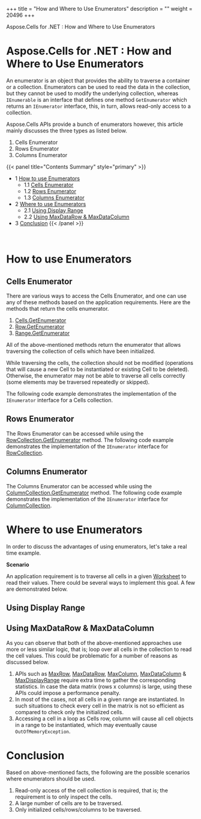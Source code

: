 +++
title = "How and Where to Use Enumerators" 
description = "" 
weight = 20496 
+++

Aspose.Cells for .NET : How and Where to Use Enumerators  

# Aspose.Cells for .NET : How and Where to Use Enumerators


An enumerator is an object that provides the ability to traverse a container or a collection. Enumerators can be used to read the data in the collection, but they cannot be used to modify the underlying collection, whereas `IEnumerable` is an interface that defines one method `GetEnumerator` which returns an `IEnumerator` interface, this, in turn, allows read-only access to a collection.

Aspose.Cells APIs provide a bunch of enumerators however, this article mainly discusses the three types as listed below.

1.  Cells Enumerator
2.  Rows Enumerator
3.  Columns Enumerator

{{< panel title="Contents Summary" style="primary" >}}
*   1 [How to use Enumerators](#HowandWheretoUseEnumerators-HowtouseEnumerators)
    *   1.1 [Cells Enumerator](#HowandWheretoUseEnumerators-CellsEnumerator)
    *   1.2 [Rows Enumerator](#HowandWheretoUseEnumerators-RowsEnumerator)
    *   1.3 [Columns Enumerator](#HowandWheretoUseEnumerators-ColumnsEnumerator)
*   2 [Where to use Enumerators](#HowandWheretoUseEnumerators-WheretouseEnumerators)
    *   2.1 [Using Display Range](#HowandWheretoUseEnumerators-UsingDisplayRange)
    *   2.2 [Using MaxDataRow & MaxDataColumn](#HowandWheretoUseEnumerators-UsingMaxDataRow&MaxDataColumn)
*   3 [Conclusion](#HowandWheretoUseEnumerators-Conclusion)
{{< /panel >}}
 

 

# How to use Enumerators

## Cells Enumerator

There are various ways to access the Cells Enumerator, and one can use any of these methods based on the application requirements. Here are the methods that return the cells enumerator.

1.  [Cells.GetEnumerator](https://apireference.aspose.com/net/cells/aspose.cells/cells/methods/getenumerator)
2.  [Row.GetEnumerator](https://apireference.aspose.com/net/cells/aspose.cells/row/methods/getenumerator)
3.  [Range.GetEnumerator](https://apireference.aspose.com/net/cells/aspose.cells/range/methods/getenumerator)

All of the above-mentioned methods return the enumerator that allows traversing the collection of cells which have been initialized.

While traversing the cells, the collection should not be modified (operations that will cause a new Cell to be instantiated or existing Cell to be deleted). Otherwise, the enumerator may not be able to traverse all cells correctly (some elements may be traversed repeatedly or skipped).

The following code example demonstrates the implementation of the `IEnumerator` interface for a Cells collection.

## Rows Enumerator

The Rows Enumerator can be accessed while using the [RowCollection.GetEnumerator](https://apireference.aspose.com/net/cells/aspose.cells/rowcollection/methods/getenumerator) method. The following code example demonstrates the implementation of the `IEnumerator` interface for [RowCollection](https://apireference.aspose.com/net/cells/aspose.cells/rowcollection).

## Columns Enumerator

The Columns Enumerator can be accessed while using the [ColumnCollection.GetEnumerator](https://apireference.aspose.com/net/cells/aspose.cells/columncollection) method. The following code example demonstrates the implementation of the `IEnumerator` interface for [ColumnCollection](https://apireference.aspose.com/net/cells/aspose.cells/columncollection).

# Where to use Enumerators

In order to discuss the advantages of using enumerators, let's take a real time example.

**Scenario**

An application requirement is to traverse all cells in a given [Worksheet](https://apireference.aspose.com/net/cells/aspose.cells/worksheet) to read their values. There could be several ways to implement this goal. A few are demonstrated below.

## Using Display Range

## Using MaxDataRow & MaxDataColumn

As you can observe that both of the above-mentioned approaches use more or less similar logic, that is; loop over all cells in the collection to read the cell values. This could be problematic for a number of reasons as discussed below.

1.  APIs such as [MaxRow](https://apireference.aspose.com/net/cells/aspose.cells/cells/properties/maxrow), [MaxDataRow](https://apireference.aspose.com/net/cells/aspose.cells/cells/properties/maxdatarow), [MaxColumn](https://apireference.aspose.com/net/cells/aspose.cells/cells/properties/maxcolumn), [MaxDataColumn](https://apireference.aspose.com/net/cells/aspose.cells/cells/properties/maxdatacolumn) & [MaxDisplayRange](https://apireference.aspose.com/net/cells/aspose.cells/cells/properties/maxdisplayrange) require extra time to gather the corresponding statistics. In case the data matrix (rows x columns) is large, using these APIs could impose a performance penalty.
2.  In most of the cases, not all cells in a given range are instantiated. In such situations to check every cell in the matrix is not so efficient as compared to check only the initialized cells.
3.  Accessing a cell in a loop as Cells row, column will cause all cell objects in a range to be instantiated, which may eventually cause `OutOfMemoryException`.

# Conclusion

Based on above-mentioned facts, the following are the possible scenarios where enumerators should be used.

1.  Read-only access of the cell collection is required, that is; the requirement is to only inspect the cells.
2.  A large number of cells are to be traversed.
3.  Only initialized cells/rows/columns to be traversed.

